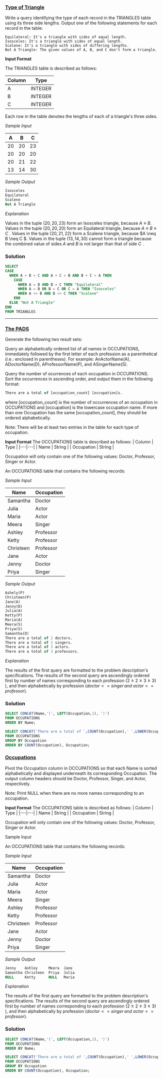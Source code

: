 ### **[Type of Triangle](https://www.hackerrank.com/challenges/what-type-of-triangle/problem)**

Write a query identifying the type of each record in the TRIANGLES table using its three side lengths. Output one of the following statements for each record in the table:

    Equilateral: It's a triangle with sides of equal length.
    Isosceles: It's a triangle with sides of equal length.
    Scalene: It's a triangle with sides of differing lengths.
    Not A Triangle: The given values of A, B, and C don't form a triangle.

**Input Format**

The TRIANGLES table is described as follows:

|  Column | Type |
|---|---|
| A  | INTEGER |
| B | INTEGER  |
| C  | INTEGER |

Each row in the table denotes the lengths of each of a triangle's three sides.

*Sample Input*

| A | B | C|
|---|---|---|
| 20|20|23|
|20|20|20|
|20|21|22|
|13|14|30|

*Sample Output*

```sql
Isosceles
Equilateral
Scalene
Not A Triangle
```
*Explanation*

Values in the tuple $(20,20,23)$ form an Isosceles triangle, because $A \equiv B$.
Values in the tuple $(20,20,20)$ form an Equilateral triangle, because $A \equiv B \equiv C$ . Values in the tuple $(20,21,22)$ form a Scalene triangle, because $A \neq B \neq C $.
Values in the tuple $(13,14,30)$ cannot form a triangle because the combined value of sides $A$ and $B$ is not larger than that of side $C$ .
### **Solution**
```sql
SELECT 
CASE 
  WHEN A + B > C AND A + C > B AND B + C > A THEN
    CASE 
      WHEN A = B AND B = C THEN "Equilateral"
      WHEN A = B OR B = C OR C = A THEN "Isosceles"
      WHEN A <> B AND B <> C THEN "Scalene"
    END
  ELSE "Not A Triangle" 
END 
FROM TRIANGLES
```
--------------------------------------------------------------------------------
### **[The PADS](https://www.hackerrank.com/challenges/the-pads/problem)**

Generate the following two result sets:

Query an alphabetically ordered list of all names in OCCUPATIONS, immediately followed by the first letter of each profession as a parenthetical (i.e.: enclosed in parentheses). For example: AnActorName(A), ADoctorName(D), AProfessorName(P), and ASingerName(S).

Query the number of ocurrences of each occupation in OCCUPATIONS. Sort the occurrences in ascending order, and output them in the following format: 

```sql
There are a total of [occupation_count] [occupation]s.
```
 where [occupation_count] is the number of occurrences of an occupation in OCCUPATIONS and [occupation] is the lowercase occupation name. If more than one Occupation has the same [occupation_count], they should be ordered alphabetically.  

Note: There will be at least two entries in the table for each type of occupation.

**Input Format**
The OCCUPATIONS table is described as follows: 
|  Column | Type |
|---|---|
| Name | String |
| Occupation | String |

Occupation will only contain one of the following values: Doctor, Professor, Singer or Actor.

An OCCUPATIONS table that contains the following records:

*Sample Input*

| Name | Occupation |
|---|---|
|Samantha|Doctor|
| Julia|Actor|
| Maria|Actor|
| Meera|Singer|
| Ashley|Professor|
|Ketty|Professor|
|Christeen|Professor|
|Jane|Actor|
|Jenny|Doctor|
|Priya|Singer|

*Sample Output*

```sql
Ashely(P)
Christeen(P)
Jane(A)
Jenny(D)
Julia(A)
Ketty(P)
Maria(A)
Meera(S)
Priya(S)
Samantha(D)
There are a total of 2 doctors.
There are a total of 2 singers.
There are a total of 3 actors.
There are a total of 3 professors.
```
*Explanation*

The results of the first query are formatted to the problem description's specifications.
The results of the second query are ascendingly ordered first by number of names corresponding to each profession $(2 \geq 2 \geq 3 \geq 3)$
), and then alphabetically by profession $(doctor <= singer\, and\ actor <= professor)$.

### **Solution**
```sql
SELECT CONCAT(Name,'(', LEFT(Occupation,1), ')')
FROM OCCUPATIONS
ORDER BY Name;

SELECT CONCAT('There are a total of ',COUNT(Occupation),' ',LOWER(Occupation),'s.')
FROM OCCUPATIONS
GROUP BY Occupation
ORDER BY COUNT(Occupation), Occupation;
```
### **[Occupations](https://www.hackerrank.com/challenges/occupations/problem)**

Pivot the Occupation column in OCCUPATIONS so that each Name is sorted alphabetically and displayed underneath its corresponding Occupation. The output column headers should be Doctor, Professor, Singer, and Actor, respectively.

Note: Print NULL when there are no more names corresponding to an occupation.

**Input Format**
The OCCUPATIONS table is described as follows: 
|  Column | Type |
|---|---|
| Name | String |
| Occupation | String |

Occupation will only contain one of the following values: Doctor, Professor, Singer or Actor.

Sample Input

An OCCUPATIONS table that contains the following records:

*Sample Input*

| Name | Occupation |
|---|---|
|Samantha|Doctor|
| Julia|Actor|
| Maria|Actor|
| Meera|Singer|
| Ashley|Professor|
|Ketty|Professor|
|Christeen|Professor|
|Jane|Actor|
|Jenny|Doctor|
|Priya|Singer|

*Sample Output*

```sql
Jenny    Ashley     Meera  Jane
Samantha Christeen  Priya  Julia
NULL     Ketty      NULL   Maria
```
*Explanation*

The results of the first query are formatted to the problem description's specifications.
The results of the second query are ascendingly ordered first by number of names corresponding to each profession $(2 \geq 2 \geq 3 \geq 3)$
), and then alphabetically by profession $(doctor <= singer\, and\ actor <= professor)$.

### **Solution**
```sql
SELECT CONCAT(Name,'(', LEFT(Occupation,1), ')')
FROM OCCUPATIONS
ORDER BY Name;

SELECT CONCAT('There are a total of ',COUNT(Occupation),' ',LOWER(Occupation),'s.')
FROM OCCUPATIONS
GROUP BY Occupation
ORDER BY COUNT(Occupation), Occupation;
```
